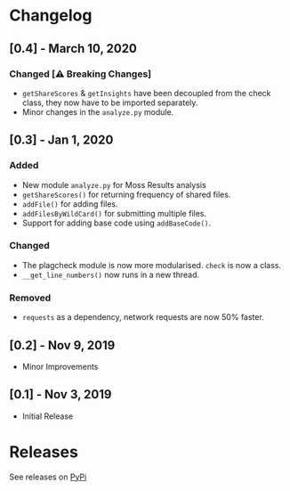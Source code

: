 # Changelog


## [0.4] - March 10, 2020

### Changed [⚠️ Breaking Changes]
- `getShareScores` & `getInsights` have been decoupled from the check class, they now have to be imported separately.
- Minor changes in the `analyze.py` module.


## [0.3] - Jan 1, 2020

### Added

-  New module `analyze.py` for Moss Results analysis
- `getShareScores()` for returning frequency of shared files.
- `addFile()` for adding files.
- `addFilesByWildCard()` for submitting multiple files.
- Support for adding base code using `addBaseCode()`.

### Changed
- The plagcheck module is now more modularised. `check` is now a class.
- `__get_line_numbers()` now runs in a new thread.

### Removed
- `requests` as a dependency, network requests are now 50% faster.


## [0.2] - Nov 9, 2019
- Minor Improvements


## [0.1] - Nov 3, 2019
- Initial Release

# Releases
See releases on [PyPi](https://pypi.org/project/plagcheck/#history)